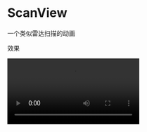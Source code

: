 # ScanView

一个类似雷达扫描的动画

效果

![效果](https://github.com/walker0402/ScanView/blob/master/show/%E6%95%88%E6%9E%9C.mp4)
